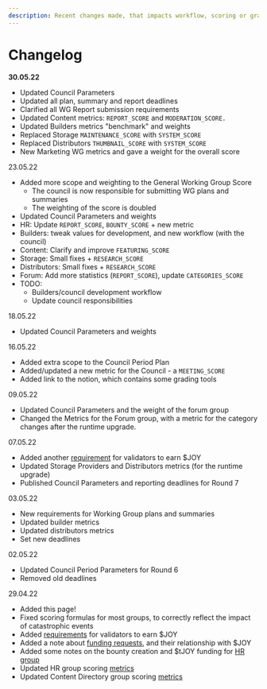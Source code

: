 ```yaml
---
description: Recent changes made, that impacts workflow, scoring or grading are added here.
---
```


# Changelog

**30.05.22**

* Updated Council Parameters
* Updated all plan, summary and report deadlines
* Clarified all WG Report submission requirements
* Updated Content metrics: `REPORT_SCORE` and `MODERATION_SCORE.`
* Updated Builders metrics "benchmark" and weights
* Replaced Storage `MAINTENANCE_SCORE`  with `SYSTEM_SCORE`
* Replaced Distributors `THUMBNAIL_SCORE`  with `SYSTEM_SCORE`
* New Marketing WG metrics and gave a weight for the overall score

23.05.22

* Added more scope and weighting to the General Working Group Score
  * The council is now responsible for submitting WG plans and summaries
  * The weighting of the score is doubled
* Updated Council Parameters and weights
* HR: Update `REPORT_SCORE`,  `BOUNTY_SCORE` + new metric
* Builders: tweak values for development, and new workflow (with the council)
* Content: Clarify and improve `FEATURING_SCORE`
* Storage: Small fixes + `RESEARCH_SCORE`
* Distributors: Small fixes + `RESEARCH_SCORE`
* Forum: Add more statistics (`REPORT_SCORE`), update `CATEGORIES_SCORE`
* TODO:
  * Builders/council development workflow
  * Update council responsibilities

18.05.22

* Updated Council Parameters and weights

16.05.22

* Added extra scope to the Council Period Plan
* Added/updated a new metric for the Council - a `MEETING_SCORE`
* Added link to the notion, which contains some grading tools

09.05.22

* Updated Council Parameters and the weight of the forum group
* Changed the Metrics for the Forum group, with a metric for the category changes after the runtime upgrade.

07.05.22

* Added another [requirement](../testnet-rewards.md#validators) for validators to earn $JOY
* Updated Storage Providers and Distributors metrics (for the runtime upgrade)
* Published Council Parameters and reporting deadlines for Round 7

03.05.22

* New requirements for Working Group plans and summaries
* Updated builder metrics
* Updated distributors metrics
* Set new deadlines

02.05.22

* Updated Council Period Parameters for Round 6
* Removed old deadlines

29.04.22

* Added this page!
* Fixed scoring formulas for most groups, to correctly reflect the impact of catastrophic events
* Added [requirements](../testnet-rewards.md#validators) for validators to earn $JOY
* Added a note about [funding requests](../testnet-rewards.md#funding-requests), and their relationship with $JOY
* Added some notes on the bounty creation and $tJOY funding for [HR group](human-resources-score.md#creation)
* Updated HR group scoring [metrics](human-resources-score.md#score)
* Updated Content Directory group scoring [metrics](content-directory-score.md#score)
